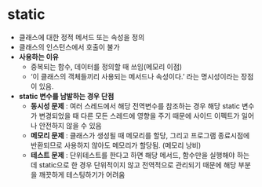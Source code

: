 # static

- 클래스에 대한 정적 메서드 또는 속성을 정의
- 클래스의 인스턴스에서 호출이 불가
- **사용하는 이유**
    - 중복되는 함수, 데이터를 정의할 때 쓰임(메모리 이점)
    - ‘이 클래스의 객체들끼리 사용되는 메서드나 속성이다.’ 라는 명시성이라는 장점이
    있음.
- **static 변수를 남발하는 경우 단점**
    - **동시성 문제** : 여러 스레드에서 해당 전역변수를 참조하는 경우 해당 static
    변수가 변경되었을 때 다른 모든 스레드에 영향을 주기 때문에 사이드 이펙트가 일어나
    안전하지 않을 수 있음
    - **메모리 문제** : 클래스가 생성될 때 메모리를 할당, 그리고 프로그램 종료시점에 반환되므로
    사용하지 않아도 메모리가 할당됨. (메모리 낭비)
    - **테스트 문제** : 단위테스트를 한다고 하면 해당 메서드, 함수만을 실행해야 하는데
    static으로 한 경우 단위적이지 않고 전역적으로 관리되기 때문에 해당 부분을 깨끗하게
    테스팅하기가 어려움
